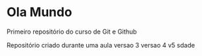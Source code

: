 # Ola Mundo
 Primeiro repositório do curso de Git e Github

Repositório criado durante uma aula
versao 3
versao 4
v5
sdade
